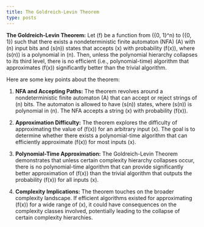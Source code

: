 ```yaml
---
title: The Goldreich-Levin Theorem
type: posts
---
```


**The Goldreich-Levin Theorem:** Let \(f\) be a function from \(\{0, 1\}^n\) to \(\{0, 1\}\) such that there exists a nondeterministic finite automaton (NFA) \(A\) with \(n\) input bits and \(s(n)\) states that accepts \(x\) with probability \(f(x)\), where \(s(n)\) is a polynomial in \(n\). Then, unless the polynomial hierarchy collapses to its third level, there is no efficient (i.e., polynomial-time) algorithm that approximates \(f(x)\) significantly better than the trivial algorithm.

Here are some key points about the theorem:

1. **NFA and Accepting Paths:** The theorem revolves around a nondeterministic finite automaton \(A\) that can accept or reject strings of \(n\) bits. The automaton is allowed to have \(s(n)\) states, where \(s(n)\) is polynomial in \(n\). The NFA accepts a string \(x\) with probability \(f(x)\).

2. **Approximation Difficulty:** The theorem explores the difficulty of approximating the value of \(f(x)\) for an arbitrary input \(x\). The goal is to determine whether there exists a polynomial-time algorithm that can efficiently approximate \(f(x)\) for most inputs \(x\).

3. **Polynomial-Time Approximation:** The Goldreich-Levin Theorem demonstrates that unless certain complexity hierarchy collapses occur, there is no polynomial-time algorithm that can provide significantly better approximation of \(f(x)\) than the trivial algorithm that outputs the probability \(f(x)\) for all inputs \(x\).

4. **Complexity Implications:** The theorem touches on the broader complexity landscape. If efficient algorithms existed for approximating \(f(x)\) for a wide range of \(x\), it could have consequences on the complexity classes involved, potentially leading to the collapse of certain complexity hierarchies.
